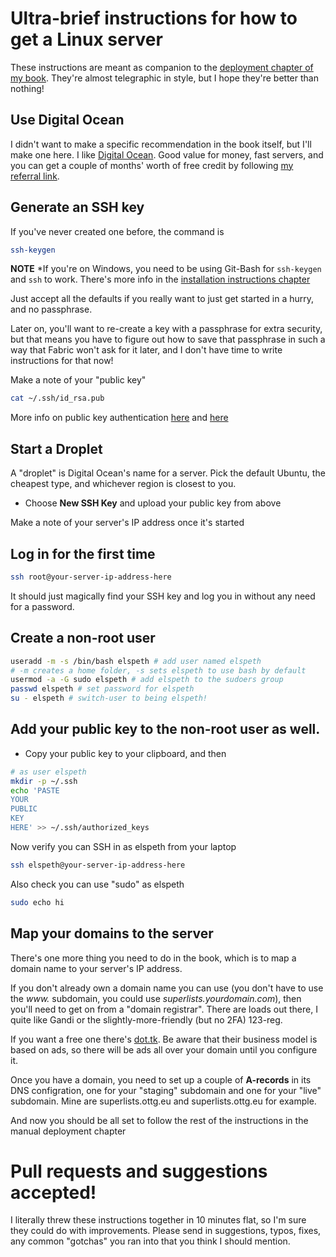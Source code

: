 # Ultra-brief instructions for how to get a Linux server

These instructions are meant as companion to the 
[deployment chapter of my book](http://www.obeythetestinggoat.com/book/chapter_manual_deployment.html).
They're almost telegraphic in style, but I hope they're better than nothing!


## Use Digital Ocean

I didn't want to make a specific recommendation in the book itself, but I'll
make one here. I like [Digital Ocean](https://m.do.co/c/876844cd6b2e).
Good value for money, fast servers, and you can get a couple of months' worth
of free credit by following [my referral link](https://m.do.co/c/876844cd6b2e).


## Generate an SSH key

If you've never created one before, the command is

```bash
ssh-keygen
```

**NOTE** *If you're on Windows, you need to be using Git-Bash for `ssh-keygen`
and `ssh` to work. There's more info in the
[installation instructions chapter](http://www.obeythetestinggoat.com/book/pre-requisite-installations.html)

Just accept all the defaults if you really want to just get started in a hurry,
and no passphrase.

Later on, you'll want to re-create a key with a passphrase for extra security,
but that means you have to figure out how to save that passphrase in such a way
that Fabric won't ask for it later, and I don't have time to write instructions
for that now!

Make a note of your "public key"

```bash
cat ~/.ssh/id_rsa.pub
```

More info on public key authentication [here](https://www.linode.com/docs/networking/ssh/use-public-key-authentication-with-ssh/)
and [here](https://www.digitalocean.com/community/tutorials/how-to-use-ssh-keys-with-digitalocean-droplets)


## Start a Droplet

A "droplet" is Digital Ocean's name for a server.  Pick the default Ubuntu,
the cheapest type, and whichever region is closest to you.

* Choose **New SSH Key** and upload your public key from above

Make a note of your server's IP address once it's started


## Log in for the first time


```bash
ssh root@your-server-ip-address-here
```

It should just magically find your SSH key and log you in without any
need for a password.


## Create a non-root user

```bash
useradd -m -s /bin/bash elspeth # add user named elspeth 
# -m creates a home folder, -s sets elspeth to use bash by default
usermod -a -G sudo elspeth # add elspeth to the sudoers group
passwd elspeth # set password for elspeth
su - elspeth # switch-user to being elspeth!
```


## Add your public key to the non-root user as well.

* Copy your public key to your clipboard, and then


```bash
# as user elspeth
mkdir -p ~/.ssh
echo 'PASTE
YOUR
PUBLIC
KEY
HERE' >> ~/.ssh/authorized_keys
```

Now verify you can SSH in as elspeth from your laptop


```bash
ssh elspeth@your-server-ip-address-here
```

Also check you can use "sudo" as elspeth

```bash
sudo echo hi
```


## Map your domains to the server

There's one more thing you need to do in the book, which
is to map a domain name to your server's IP address.

If you don't already own a domain name you can use (you don't
have to use the *www.* subdomain, you could use *superlists.yourdomain.com*),
then you'll need to get on from a "domain registrar".  There are loads
out there, I quite like Gandi or the slightly-more-friendly (but
no 2FA) 123-reg.

If you want a free one there's [dot.tk](http://www.dot.tk).  Be aware
that their business model is based on ads, so there will be ads
all over your domain until you configure it.

Once you have a domain, you need to set up a couple of **A-records** in
its DNS configration, one for your "staging" subdomain and one for your
"live" subdomain.  Mine are superlists.ottg.eu and superlists.ottg.eu
for example.


And now you should be all set to follow the rest of the instructions in 
the manual deployment chapter


# Pull requests and suggestions accepted!

I literally threw these instructions together in 10 minutes flat, so I'm 
sure they could do with improvements.  Please send in suggestions, typos,
fixes, any common "gotchas" you ran into that you think I should mention.


